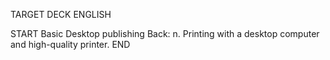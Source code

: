 TARGET DECK
ENGLISH

START
Basic
Desktop publishing
Back: n. Printing with a desktop computer and high-quality printer.
END
